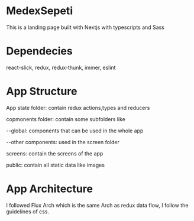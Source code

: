 # MedexSepeti

This is a landing page built with Nextjs with typescripts and Sass

# Dependecies

react-slick, redux, redux-thunk, immer, eslint

# App Structure

App state folder: contain redux actions,types and reducers

copmonents folder: contain some subfolders like

--global: components that can be used in the whole app

--other components: used in the screen folder

screens: contain the screens of the app

public: contain all static data like images

# App Architecture

I followed Flux Arch which is the same Arch as redux data flow, I follow the guidelines of css.